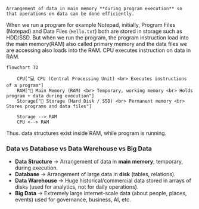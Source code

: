 ```ad-Definition
Arrangement of data in main memory **during program execution** so that operations on data can be done efficiently.
```

When we run a program for example Notepad, initially, Program Files (Notepad) and Data Files (`Hello.txt`) both are stored in storage such as HDD/SSD. 
But when we run the program, the program instruction load into the main memory(RAM) also called primary memory and the data files we are accessing also loads into the RAM.
CPU executes instruction on data in RAM.
```mermaid
flowchart TD

    CPU["💻 CPU (Central Processing Unit) <br> Executes instructions of a program"]
    RAM["📂 Main Memory (RAM) <br> Temporary, working memory <br> Holds program + data during execution"]
    Storage["💾 Storage (Hard Disk / SSD) <br> Permanent memory <br> Stores programs and data files"]

    Storage --> RAM
    CPU <--> RAM
```
Thus. data structures exist inside RAM, while program is running.

### Data vs Database vs Data Warehouse vs Big Data

- **Data Structure** → Arrangement of data in **main memory**, temporary, during execution.
- **Database** → Arrangement of large data in **disk** (tables, relations).
- **Data Warehouse** → Huge historical/commercial data stored in arrays of disks (used for analytics, not for daily operations).
- **Big Data** → Extremely large internet-scale data (about people, places, events) used for governance, business, AI, etc.